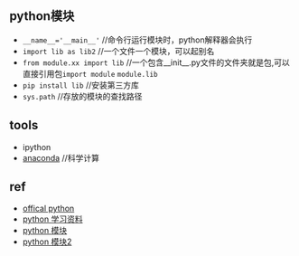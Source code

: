 

## python模块

+ `__name__='__main__'`   //命令行运行模块时，python解释器会执行
+ `import lib as lib2` //一个文件一个模块，可以起别名
+ `from module.xx import lib` //一个包含__init__.py文件的文件夹就是包,可以直接引用包`import module` `module.lib`
+ `pip install lib` //安装第三方库
+ `sys.path` //存放的模块的查找路径

## tools

+ ipython
+ [anaconda](https://www.continuum.io/downloads) //科学计算

## ref

+ [offical python](https://docs.python.org/3/tutorial/)
+ [python 学习资料](https://zhuanlan.zhihu.com/p/22333205?refer=it1024)
+ [python 模块](http://www.liaoxuefeng.com/wiki/001374738125095c955c1e6d8bb493182103fac9270762a000/0013868200196665403ac40fac14536939dd5af20810782000)
+ [python 模块2](http://www.cnblogs.com/feixuelove1009/p/5562856.html)